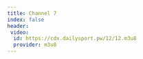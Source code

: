 ```yaml
---
title: Channel 7
index: false
header:
 video:
  id: https://cdx.dailysport.pw/12/12.m3u8
  provider: m3u8
---
```


